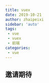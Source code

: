 ```yaml
---
title: vuex
date: 2019-10-21
author: zhaipeixi
sidebar: 'auto'
tags:
 - vue
 - vuex
 - 前端
categories:
 - vue
---
```

## 邀请期待